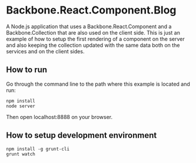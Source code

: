 # Backbone.React.Component.Blog
A Node.js application that uses a Backbone.React.Component and a Backbone.Collection that are also used on the client side. This is just an example of how to setup the first rendering of a component on the server and also keeping the collection updated with the same data both on the services and on the client sides.

## How to run
Go through the command line to the path where this example is located and run:
```shell
npm install
node server
```
Then open localhost:8888 on your browser.

## How to setup development environment
```shell
npm install -g grunt-cli
grunt watch
```